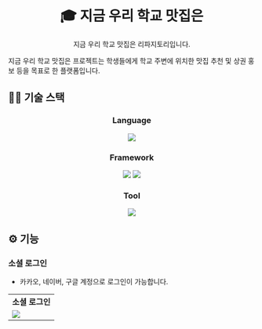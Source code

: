 <h1 align="center">🎓 지금 우리 학교 맛집은</h1>
<p align="center">지금 우리 학교 맛집은 리파지토리입니다.</p>

지금 우리 학교 맛집은 프로젝트는 학생들에게 학교 주변에 위치한 맛집 추천 및 상권 홍보 등을 목표로 한 플랫폼입니다.

## 👨‍💻 기술 스택
<h3 align="center">Language</h3>
<div align=center>
  <img src="https://img.shields.io/badge/javascript-F7DF1E?style=for-the-badge&logo=javascript&logoColor=black"> 
</div>

<h3 align="center">Framework</h3>
<div align=center>
  <img src="https://img.shields.io/badge/React Native-61DAFB?style=for-the-badge&logo=react&logoColor=black"> 
  <img src="https://img.shields.io/badge/Tailwind CSS-06B6D4?style=for-the-badge&logo=TailwindCSS&logoColor=white">
</div>

<h3 align="center">Tool</h3>
<div align=center>
  <img src="https://img.shields.io/badge/vscode-007ACC?style=for-the-badge&logo=visualstudiocode&logoColor=white">
</div>

## ⚙ 기능
### 소셜 로그인
- 카카오, 네이버, 구글 계정으로 로그인이 가능합니다.
<table align="center">
<tbody>
<tr>
  <td align="center">
    <strong>소셜 로그인</strong>
  </td>
</tr>
<tr>
  <td>
   <img src="https://github.com/user-attachments/assets/66e25e21-27b4-4d74-9de6-4117542effad">
  </td>
</tr>
</tbody>
</table>
